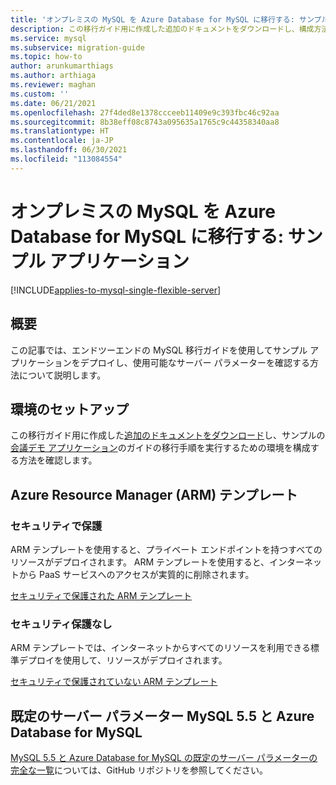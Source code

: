 ```yaml
---
title: 'オンプレミスの MySQL を Azure Database for MySQL に移行する: サンプル アプリケーション'
description: この移行ガイド用に作成した追加のドキュメントをダウンロードし、構成方法を学習します。
ms.service: mysql
ms.subservice: migration-guide
ms.topic: how-to
author: arunkumarthiags
ms.author: arthiaga
ms.reviewer: maghan
ms.custom: ''
ms.date: 06/21/2021
ms.openlocfilehash: 27f4ded8e1378ccceeb11409e9c393fbc46c92aa
ms.sourcegitcommit: 8b38eff08c8743a095635a1765c9c44358340aa8
ms.translationtype: HT
ms.contentlocale: ja-JP
ms.lasthandoff: 06/30/2021
ms.locfileid: "113084554"
---
```

# <a name="migrate-mysql-on-premises-to-azure-database-for-mysql-sample-applications"></a>オンプレミスの MySQL を Azure Database for MySQL に移行する: サンプル アプリケーション

[!INCLUDE[applies-to-mysql-single-flexible-server](../../includes/applies-to-mysql-single-flexible-server.md)]

## <a name="overview"></a>概要

この記事では、エンドツーエンドの MySQL 移行ガイドを使用してサンプル アプリケーションをデプロイし、使用可能なサーバー パラメーターを確認する方法について説明します。

## <a name="environment-setup"></a>環境のセットアップ

この移行ガイド用に作成した[追加のドキュメントをダウンロード](https://github.com/Azure/azure-mysql/blob/master/MigrationGuide/MySQL%20Migration%20Guide_v1.1%20Appendix%20A.pdf)し、サンプルの[会議デモ アプリケーション](https://github.com/Azure/azure-mysql/tree/master/MigrationGuide/sample-app)のガイドの移行手順を実行するための環境を構成する方法を確認します。

## <a name="azure-resource-manager-arm-templates"></a>Azure Resource Manager (ARM) テンプレート

### <a name="secure"></a>セキュリティで保護

ARM テンプレートを使用すると、プライベート エンドポイントを持つすべてのリソースがデプロイされます。 ARM テンプレートを使用すると、インターネットから PaaS サービスへのアクセスが実質的に削除されます。

[セキュリティで保護された ARM テンプレート](https://github.com/Azure/azure-mysql/tree/master/MigrationGuide/arm-templates/ExampleWithMigration)

### <a name="non-secure"></a>セキュリティ保護なし

ARM テンプレートでは、インターネットからすべてのリソースを利用できる標準デプロイを使用して、リソースがデプロイされます。

[セキュリティで保護されていない ARM テンプレート](https://github.com/Azure/azure-mysql/tree/master/MigrationGuide/arm-templates/ExampleWithMigrationSecure)

## <a name="default-server-parameters-mysql-55-and-azure-database-for-mysql"></a>既定のサーバー パラメーター MySQL 5.5 と Azure Database for MySQL

[MySQL 5.5 と Azure Database for MySQL の既定のサーバー パラメーターの完全な一覧](https://github.com/Azure/azure-mysql/blob/master/MigrationGuide/MySQL%20Migration%20Guide_v1.1%20Appendix%20C.pdf)については、GitHub リポジトリを参照してください。